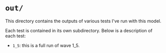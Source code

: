 # `out/`

This directory contains the outputs of various tests I've run with this model.

Each test is contained in its own subdirectory. Below is a description of each test:
- `1_5`: this is a full run of wave 1\_5.

